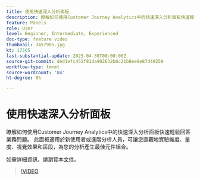 ```yaml
---
title: 使用快速深入分析面板
description: 瞭解如何使用Customer Journey Analytics中的快速深入分析面板快速輕鬆回答業務問題。
feature: Panels
role: User
level: Beginner, Intermediate, Experienced
doc-type: feature video
thumbnail: 3457905.jpg
kt: 17505
last-substantial-update: 2025-04-30T00:00:00Z
source-git-commit: ded1efc452f81da902632b6c21b8ee9e87d49259
workflow-type: tm+mt
source-wordcount: '84'
ht-degree: 8%

---
```



# 使用快速深入分析面板

瞭解如何使用Customer Journey Analytics中的快速深入分析面板快速輕鬆回答業務問題。 此面板適用於新使用者或進階分析人員，可讓您直觀地實驗維度、量度、視覺效果和區段，為您的分析產生最佳元件組合。

如需詳細資訊，請瀏覽本[文件](https://experienceleague.adobe.com/en/docs/analytics-platform/using/cja-workspace/panels/quickinsight)。

>[!VIDEO](https://video.tv.adobe.com/v/3457905/?learn=on)
